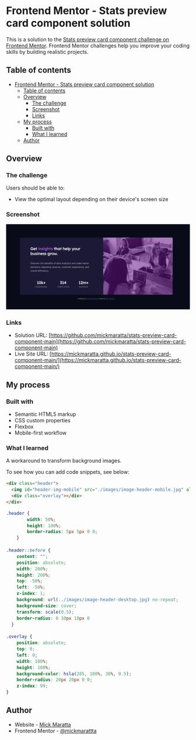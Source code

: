 # Frontend Mentor - Stats preview card component solution

This is a solution to the [Stats preview card component challenge on Frontend Mentor](https://www.frontendmentor.io/challenges/stats-preview-card-component-8JqbgoU62). Frontend Mentor challenges help you improve your coding skills by building realistic projects. 

## Table of contents

- [Frontend Mentor - Stats preview card component solution](#frontend-mentor---stats-preview-card-component-solution)
  - [Table of contents](#table-of-contents)
  - [Overview](#overview)
    - [The challenge](#the-challenge)
    - [Screenshot](#screenshot)
    - [Links](#links)
  - [My process](#my-process)
    - [Built with](#built-with)
    - [What I learned](#what-i-learned)
  - [Author](#author)

## Overview

### The challenge

Users should be able to:

- View the optimal layout depending on their device's screen size

### Screenshot

![](./images/screen-shot.png)

### Links

- Solution URL: [https://github.com/mickmaratta/stats-preview-card-component-main](https://github.com/mickmaratta/stats-preview-card-component-main)
- Live Site URL: [https://mickmaratta.github.io/stats-preview-card-component-main/](https://mickmaratta.github.io/stats-preview-card-component-main/)

## My process

### Built with

- Semantic HTML5 markup
- CSS custom properties
- Flexbox
- Mobile-first workflow

### What I learned

A workaround to transform background images.

To see how you can add code snippets, see below:

```html
<div class="header">
  <img id="header-img-mobile" src="./images/image-header-mobile.jpg" alt="">
  <div class="overlay"></div>
</div>
```
```css
.header {
        width: 50%;
        height: 100%;
        border-radius: 5px 5px 0 0;
    }

.header::before {
    content: "";
    position: absolute;
    width: 200%;
    height: 200%;
    top: -50%;
    left: -50%;
    z-index: 1;
    background: url(../images/image-header-desktop.jpg) no-repeat;
    background-size: cover;
    transform: scale(0.5);
    border-radius: 0 10px 10px 0
  }

.overlay {
    position: absolute;
    top: 0;
    left: 0;
    width: 100%;
    height: 100%;
    background-color: hsla(285, 100%, 30%, 0.5);
    border-radius: 20px 20px 0 0;
    z-index: 99;
}
```

## Author

- Website - [Mick Maratta](https://mickmaratta.github.io/)
- Frontend Mentor - [@mickmarattta](https://www.frontendmentor.io/profile/mickmaratta)
